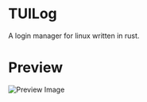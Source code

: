# TUILog
A login manager for linux written in rust.

# Preview
![Preview Image](https://github.com/user-attachments/assets/793eefd5-d24b-4210-8841-c98603b2dbc7)

